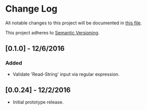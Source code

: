 # Change Log

All notable changes to this project will be documented in [this file](http://keepachangelog.com/).

This project adheres to [Semantic Versioning](http://semver.org/).

## [0.1.0] - 12/6/2016
### Added
- Validate 'Read-String' input via regular expression.

## [0.0.24] - 12/2/2016
- Initial prototype release.
